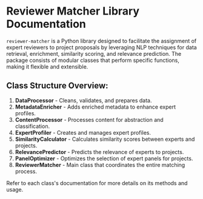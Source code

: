 # Reviewer Matcher Library Documentation

`reviewer-matcher` is a Python library designed to facilitate the assignment of expert reviewers to project proposals by leveraging NLP techniques for data retrieval, enrichment, similarity scoring, and relevance prediction. The package consists of modular classes that perform specific functions, making it flexible and extensible.

## Class Structure Overview:

1. **DataProcessor** - Cleans, validates, and prepares data.
2. **MetadataEnricher** - Adds enriched metadata to enhance expert profiles.
3. **ContentProcessor** - Processes content for abstraction and classification.
4. **ExpertProfiler** - Creates and manages expert profiles.
5. **SimilarityCalculator** - Calculates similarity scores between experts and projects.
6. **RelevancePredictor** - Predicts the relevance of experts to projects.
7. **PanelOptimizer** - Optimizes the selection of expert panels for projects.
8. **ReviewerMatcher** - Main class that coordinates the entire matching process.

Refer to each class's documentation for more details on its methods and usage.
